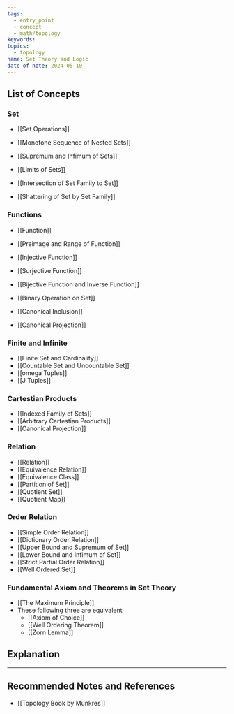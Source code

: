 ```yaml
---
tags:
  - entry_point
  - concept
  - math/topology
keywords: 
topics:
  - topology
name: Set Theory and Logic
date of note: 2024-05-10
---
```


##  List of Concepts

### Set

- [[Set Operations]]

- [[Monotone Sequence of Nested Sets]]
- [[Supremum and Infimum of Sets]]
- [[Limits of Sets]]

- [[Intersection of Set Family to Set]]
- [[Shattering of Set by Set Family]]

### Functions

- [[Function]]
- [[Preimage and Range of Function]]
- [[Injective Function]]
- [[Surjective Function]]
- [[Bijective Function and Inverse Function]]

- [[Binary Operation on Set]]
- [[Canonical Inclusion]]
- [[Canonical Projection]]

### Finite and Infinite

- [[Finite Set and Cardinality]]
- [[Countable Set and Uncountable Set]]
- [[omega Tuples]]
- [[J Tuples]]

### Cartestian Products

- [[Indexed Family of Sets]]
- [[Arbitrary Cartestian Products]]
- [[Canonical Projection]]

### Relation

- [[Relation]]
- [[Equivalence Relation]]
- [[Equivalence Class]]
- [[Partition of Set]]
- [[Quotient Set]]
- [[Quotient Map]]


### Order Relation

- [[Simple Order Relation]]
- [[Dictionary Order Relation]]
- [[Upper Bound and Supremum of Set]]
- [[Lower Bound and Infimum of Set]]
- [[Strict Partial Order Relation]]
- [[Well Ordered Set]]

### Fundamental Axiom and Theorems in Set Theory

- [[The Maximum Principle]]
- These following three are equivalent
	- [[Axiom of Choice]]
	- [[Well Ordering Theorem]]
	- [[Zorn Lemma]]



## Explanation





-----------
##  Recommended Notes and References

- [[Topology Book by Munkres]]